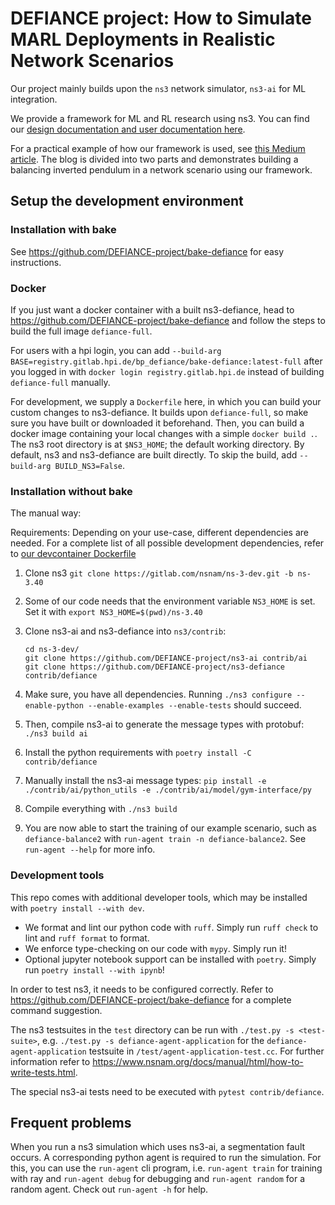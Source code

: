 # DEFIANCE project: How to Simulate MARL Deployments in Realistic Network Scenarios

Our project mainly builds upon the `ns3` network simulator, `ns3-ai` for ML integration.

We provide a framework for ML and RL research using ns3.
You can find our [design documentation and user documentation here](https://DEFIANCE-project.github.io).

For a practical example of how our framework is used, see [this Medium article](https://medium.com/@oliver.zimmermann/reinforcement-learning-in-ns3-part-1-698b9c30c0cd). The blog is divided into two parts and demonstrates building a balancing inverted pendulum in a network scenario using our framework.

## Setup the development environment

### Installation with bake

See <https://github.com/DEFIANCE-project/bake-defiance> for easy instructions.

### Docker

If you just want a docker container with a built ns3-defiance, head to <https://github.com/DEFIANCE-project/bake-defiance> and follow the steps to build the full image `defiance-full`.

For users with a hpi login, you can add `--build-arg BASE=registry.gitlab.hpi.de/bp_defiance/bake-defiance:latest-full`
after you logged in with `docker login registry.gitlab.hpi.de` instead of building `defiance-full` manually.

For development, we supply a `Dockerfile` here, in which you can build your custom changes to ns3-defiance. It builds upon `defiance-full`, so make sure you have built or downloaded it beforehand.
Then, you can build a docker image containing your local changes with a simple `docker build .`.
The ns3 root directory is at `$NS3_HOME`; the default working directory.
By default, ns3 and ns3-defiance are built directly. To skip the build, add `--build-arg BUILD_NS3=False`.

### Installation without bake

The manual way:

Requirements: Depending on your use-case, different dependencies are needed. For a complete list of all possible
development dependencies, refer
to [our devcontainer Dockerfile](https://github.com/DEFIANCE-project/bake-defiance/blob/main/.devcontainer/Dockerfile#L9)

1. Clone ns3 `git clone https://gitlab.com/nsnam/ns-3-dev.git -b ns-3.40`
2. Some of our code needs that the environment variable `NS3_HOME` is set. Set it with `export NS3_HOME=$(pwd)/ns-3.40`
3. Clone ns3-ai and ns3-defiance into `ns3/contrib`:

    ```shell-c
   cd ns-3-dev/
   git clone https://github.com/DEFIANCE-project/ns3-ai contrib/ai
   git clone https://github.com/DEFIANCE-project/ns3-defiance contrib/defiance
    ```

4. Make sure, you have all dependencies. Running `./ns3 configure --enable-python --enable-examples --enable-tests`
   should succeed.
5. Then, compile ns3-ai to generate the message types with protobuf: `./ns3 build ai`
6. Install the python requirements with `poetry install -C contrib/defiance`
7. Manually install the ns3-ai message
   types: `pip install -e ./contrib/ai/python_utils -e ./contrib/ai/model/gym-interface/py`
8. Compile everything with `./ns3 build`
9. You are now able to start the training of our example scenario, such as `defiance-balance2`
   with `run-agent train -n defiance-balance2`. See `run-agent --help` for more info.

### Development tools

This repo comes with additional developer tools, which may be installed with `poetry install --with dev`.

- We format and lint our python code with `ruff`. Simply run `ruff check` to lint and `ruff format` to format.
- We enforce type-checking on our code with `mypy`. Simply run it!
- Optional jupyter notebook support can be installed with `poetry`. Simply run `poetry install --with ipynb`!

In order to test ns3, it needs to be configured correctly. Refer to <https://github.com/DEFIANCE-project/bake-defiance>
for a complete command suggestion.

The ns3 testsuites in the `test` directory can be run with `./test.py -s <test-suite>`,
e.g. `./test.py -s defiance-agent-application` for the `defiance-agent-application` testsuite
in `/test/agent-application-test.cc`. For
further information refer to <https://www.nsnam.org/docs/manual/html/how-to-write-tests.html>.

The special ns3-ai tests need to be executed with `pytest contrib/defiance`.

## Frequent problems

When you run a ns3 simulation which uses ns3-ai, a segmentation fault occurs. A corresponding python agent is required
to run the simulation. For this, you can use the `run-agent` cli program, i.e. `run-agent train` for training with ray
and `run-agent debug` for debugging and `run-agent random` for a random agent. Check out `run-agent -h` for help.

